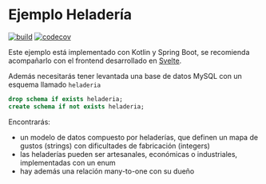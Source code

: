 
# Ejemplo Heladería

[![build](https://github.com/uqbar-project/eg-heladeria-springboot-kotlin/actions/workflows/build.yml/badge.svg)](https://github.com/uqbar-project/eg-heladeria-springboot-kotlin/actions/workflows/build.yml) [![codecov](https://codecov.io/gh/uqbar-project/eg-heladeria-springboot-kotlin/branch/master/graph/badge.svg?token=xQ8TFzLbHV)](https://codecov.io/gh/uqbar-project/eg-heladeria-springboot-kotlin)

Este ejemplo está implementado con Kotlin y Spring Boot, se recomienda acompañarlo con el frontend desarrollado en [Svelte](https://github.com/uqbar-project/eg-heladeria-svelte).

Además necesitarás tener levantada una base de datos MySQL con un esquema llamado `heladeria`

```sql
drop schema if exists heladeria;
create schema if not exists heladeria;
```

Encontrarás:

- un modelo de datos compuesto por heladerías, que definen un mapa de gustos (strings) con dificultades de fabricación (integers)
- las heladerías pueden ser artesanales, económicas o industriales, implementadas con un enum
- hay además una relación many-to-one con su dueño

